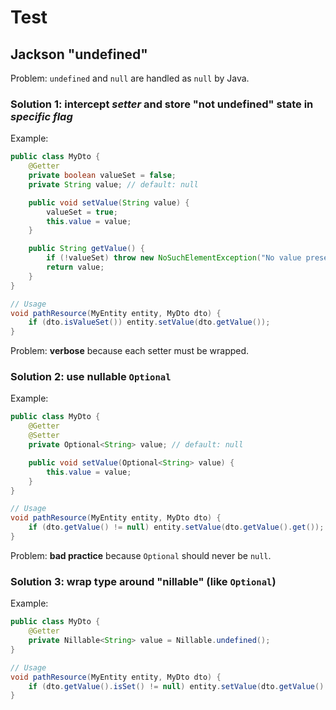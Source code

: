 # Test

## Jackson "undefined"

Problem: `undefined` and `null` are handled as `null` by Java.

### Solution 1: intercept *setter* and store "not undefined" state in *specific flag*

Example:
```java
public class MyDto {
    @Getter
    private boolean valueSet = false;
    private String value; // default: null

    public void setValue(String value) {
        valueSet = true;
        this.value = value;
    }

    public String getValue() {
        if (!valueSet) throw new NoSuchElementException("No value present");
        return value;
    }
}

// Usage
void pathResource(MyEntity entity, MyDto dto) {
    if (dto.isValueSet()) entity.setValue(dto.getValue());
}
```

Problem: **verbose** because each setter must be wrapped.

### Solution 2: use nullable `Optional`

Example:
```java
public class MyDto {
    @Getter
    @Setter
    private Optional<String> value; // default: null

    public void setValue(Optional<String> value) {
        this.value = value;
    }
}

// Usage
void pathResource(MyEntity entity, MyDto dto) {
    if (dto.getValue() != null) entity.setValue(dto.getValue().get());
}
```

Problem: **bad practice** because `Optional` should never be `null`.

### Solution 3: wrap type around "nillable" (like `Optional`)

Example:
```java
public class MyDto {
    @Getter
    private Nillable<String> value = Nillable.undefined();
}

// Usage
void pathResource(MyEntity entity, MyDto dto) {
    if (dto.getValue().isSet() != null) entity.setValue(dto.getValue().get());
}
```
